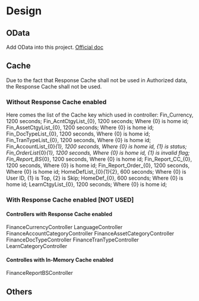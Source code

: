 ﻿# Design

## OData
Add OData into this project.
[Official doc](https://docs.microsoft.com/en-us/odata/webapi/netcore)

## Cache
Due to the fact that Response Cache shall not be used in Authorized data, the Response Cache shall not be used.

### Without Response Cache enabled
Here comes the list of the Cache key which used in controller:
Fin_Currency, 1200 seconds;
Fin_AcntCtgyList_{0}, 1200 seconds; Where {0} is home id;
Fin_AssetCtgyList_{0}, 1200 seconds; Where {0} is home id;
Fin_DocTypeList_{0}, 1200 seconds, Where {0} is home id;
Fin_TranTypeList_{0}, 1200 seconds, Where {0} is home id;
Fin_AccountList_{0}_{1}, 1200 seconds, Where {0} is home id, {1} is status;
Fin_OrderList_{0}_{1}, 1200 seconds, Where {0} is home id, {1} is invalid flag;
Fin_Report_BS_{0}, 1200 seconds, Where {0} is home id;
Fin_Report_CC_{0}, 1200 seconds, Where {0} is home id;
Fin_Report_Order_{0}, 1200 seconds, Where {0} is home id;
HomeDefList_{0}_{1}_{2}, 600 seconds; Where {0} is User ID, {1} is Top, {2} is Skip;
HomeDef_{0}, 600 seconds; Where {0} is home id;
LearnCtgyList_{0}, 1200 seconds; Where {0} is home id;

### With Response Cache enabled [NOT USED]
#### Controllers with Response Cache enabled
FinanceCurrencyController
LanguageController
FinanceAccountCategoryController
FinanceAssetCategoryController
FinanceDocTypeController
FinanceTranTypeController
LearnCategoryController

#### Controlles with In-Memory Cache enabled
FinanceReportBSController


## Others
